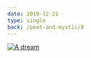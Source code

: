 ```yaml
---
date: 2019-12-21
type: single
back: /poet-and-mystic/8
---
```


[![A dream](/dreams/2.png)](/dreams/2.png)
